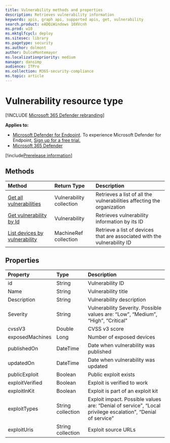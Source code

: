 ```yaml
---
title: Vulnerability methods and properties
description: Retrieves vulnerability information
keywords: apis, graph api, supported apis, get, vulnerability
search.product: eADQiWindows 10XVcnh
ms.prod: w10
ms.mktglfcycl: deploy
ms.sitesec: library
ms.pagetype: security
ms.author: dolmont
author: DulceMontemayor
ms.localizationpriority: medium
manager: dansimp
audience: ITPro
ms.collection: M365-security-compliance 
ms.topic: article
---
```


# Vulnerability resource type

[!INCLUDE [Microsoft 365 Defender rebranding](../../includes/microsoft-defender.md)]


**Applies to:**
- [Microsoft Defender for Endpoint](https://go.microsoft.com/fwlink/p/?linkid=2146631). To experience Microsoft Defender for Endpoint, [Sign up for a free trial.](https://www.microsoft.com/microsoft-365/windows/microsoft-defender-atp?ocid=docs-wdatp-exposedapis-abovefoldlink)
- [Microsoft 365 Defender](https://go.microsoft.com/fwlink/?linkid=2118804)

[!include[Prerelease information](../../includes/prerelease.md)]

## Methods
Method |Return Type |Description
:---|:---|:---
[Get all vulnerabilities](get-all-vulnerabilities.md) | Vulnerability collection | Retrieves a list of all the vulnerabilities affecting the organization
[Get vulnerability by Id](get-vulnerability-by-id.md) | Vulnerability | Retrieves vulnerability information by its ID
[List devices by vulnerability](get-machines-by-vulnerability.md)| MachineRef collection | Retrieve a list of devices that are associated with the vulnerability ID 


## Properties
Property |	Type	|	Description
:---|:---|:---
id | String | Vulnerability ID
Name | String | Vulnerability title
Description | String | Vulnerability description 
Severity | String | Vulnerability Severity. Possible values are: “Low”, “Medium”, “High”, “Critical”
cvssV3 | Double | CVSS v3 score
exposedMachines | Long | Number of exposed devices
publishedOn | DateTime | Date when vulnerability was published
updatedOn | DateTime | Date when vulnerability was updated
publicExploit | Boolean | Public exploit exists 
exploitVerified | Boolean | Exploit is verified to work
exploitInKit | Boolean | Exploit is part of an exploit kit
exploitTypes | String collection | Exploit impact. Possible values are: “Denial of service”, “Local privilege escalation”, “Denial of service”
exploitUris | String collection | Exploit source URLs
